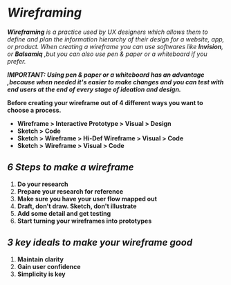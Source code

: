 # ***Wireframing***

***Wireframing** is a practice used by UX designers which allows them to define and plan the information hierarchy of their design for a website, app, or product. When creating a wireframe you can use softwares like **Invision**, or **Balsamiq** ,but you can also use pen & paper or a whiteboard if you prefer.*

***IMPORTANT: Using pen & paper or a whiteboard has an advantage ,because when needed it's easier to make changes and you can test with end users at the end of every stage of ideation and design.***

**Before creating your wireframe out of 4 different ways you want to choose a process.**
- **Wireframe > Interactive Prototype > Visual > Design**
- **Sketch > Code**
- **Sketch > Wireframe > Hi-Def Wireframe > Visual > Code**
- **Sketch > Wireframe > Visual > Code**

## ***6 Steps to make a wireframe***
1. **Do your research**
2. **Prepare your research for reference**
3. **Make sure you have your user flow mapped out**
4. **Draft, don't draw. Sketch, don't illustrate**
5. **Add some detail and get testing**
6. **Start turning your wireframes into prototypes**

## ***3 key ideals to make your wireframe good***
1. **Maintain clarity**
2. **Gain user confidence**
3. **Simplicity is key**
